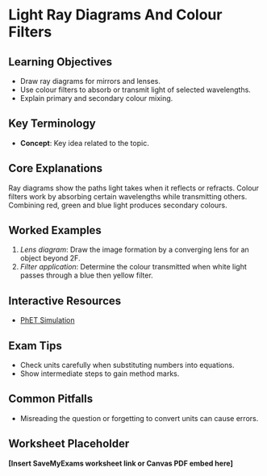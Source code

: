 # Light Ray Diagrams And Colour Filters

## Learning Objectives
- Draw ray diagrams for mirrors and lenses.
- Use colour filters to absorb or transmit light of selected wavelengths.
- Explain primary and secondary colour mixing.

## Key Terminology
- **Concept**: Key idea related to the topic.

## Core Explanations
Ray diagrams show the paths light takes when it reflects or refracts. Colour filters work by absorbing certain wavelengths while transmitting others. Combining red, green and blue light produces secondary colours.

## Worked Examples
1. *Lens diagram*: Draw the image formation by a converging lens for an object beyond 2F.
2. *Filter application*: Determine the colour transmitted when white light passes through a blue then yellow filter.

## Interactive Resources
- [PhET Simulation](https://phet.colorado.edu/)

## Exam Tips
- Check units carefully when substituting numbers into equations.
- Show intermediate steps to gain method marks.

## Common Pitfalls
- Misreading the question or forgetting to convert units can cause errors.

## Worksheet Placeholder
**[Insert SaveMyExams worksheet link or Canvas PDF embed here]**
